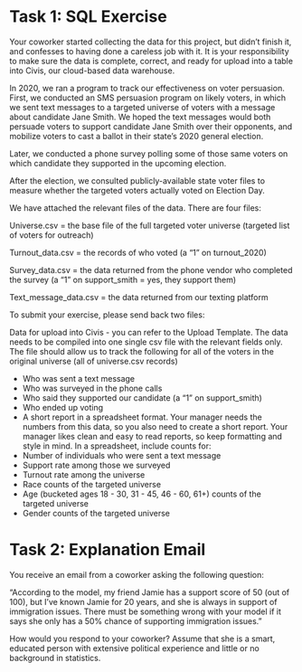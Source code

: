 # Task 1: SQL Exercise
Your coworker started collecting the data for this project, but didn’t finish it, and confesses to having done a careless job with it. It is your responsibility to make sure the data is complete, correct, and ready for upload into a table into Civis, our cloud-based data warehouse.

In 2020, we ran a program to track our effectiveness on voter persuasion. First, we conducted an SMS persuasion program on likely voters, in which we sent text messages to a targeted universe of voters with a message about candidate Jane Smith. We hoped the text messages would both persuade voters to support candidate Jane Smith over their opponents, and mobilize voters to cast a ballot in their state’s 2020 general election.  

Later, we conducted a phone survey polling some of those same voters on which candidate they supported in the upcoming election. 

After the election, we consulted publicly-available state voter files to measure whether the targeted voters actually voted on Election Day. 

We have attached the relevant files of the data. There are four files:

Universe.csv = the base file of the full targeted voter universe (targeted list of voters for outreach)

Turnout_data.csv = the records of who voted (a “1” on turnout_2020)

Survey_data.csv = the data returned from the phone vendor who completed the survey (a “1” on support_smith = yes, they support them)

Text_message_data.csv = the data returned from our texting platform

To submit your exercise, please send back two files: 

Data for upload into Civis - you can refer to the Upload Template. The data needs to be compiled into one single csv file with the relevant fields only. The file should allow us to track the following for all of the voters in the original universe (all of universe.csv records)
- Who was sent a text message
- Who was surveyed in the phone calls
- Who said they supported our candidate (a “1” on support_smith)
- Who ended up voting 
- A short report in a spreadsheet format. Your manager needs the numbers from this data, so you also need to create a short report. Your manager likes clean and easy to read reports, so keep formatting and style in mind. In a spreadsheet, include counts for:
- Number of individuals who were sent a text message
- Support rate among those we surveyed
- Turnout rate among the universe
- Race counts of the targeted universe
- Age (bucketed ages 18 - 30, 31 - 45, 46 - 60, 61+) counts of the targeted universe
- Gender counts of the targeted universe
 

# Task 2: Explanation Email 
You receive an email from a coworker asking the following question: 

“According to the model, my friend Jamie has a support score of 50 (out of 100), but I’ve known Jamie for 20 years, and she is always in support of immigration issues. There must be something wrong with your model if it says she only has a 50% chance of supporting immigration issues.” 

How would you respond to your coworker? Assume that she is a smart, educated person with extensive political experience and little or no background in statistics. 
